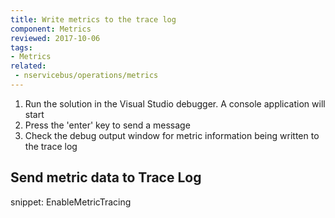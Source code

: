 ```yaml
---
title: Write metrics to the trace log
component: Metrics
reviewed: 2017-10-06
tags:
- Metrics
related:
 - nservicebus/operations/metrics
---
```


1. Run the solution in the Visual Studio debugger. A console application will start
2. Press the 'enter' key to send a message
3. Check the debug output window for metric information being written to the trace log


## Send metric data to Trace Log

snippet: EnableMetricTracing